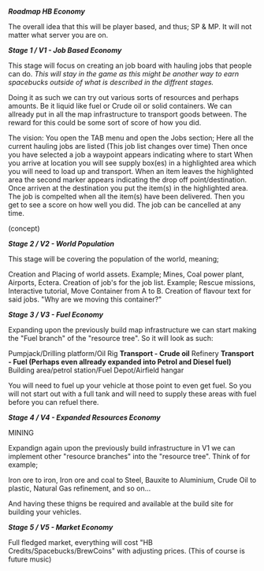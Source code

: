 ***Roadmap HB Economy***

The overall idea that this will be player based, and thus; SP & MP. It will not matter what server you are on.

***Stage 1 / V1 - Job Based Economy***

This stage will focus on creating an job board with hauling jobs that people can do. 
*This will stay in the game as this might be another way to earn spacebucks outside of what is described in the diffrent stages.*

Doing it as such we can try out various sorts of resources and perhaps amounts. Be it liquid like fuel or Crude oil or solid containers.
We can allready put in all the map infrastructure to transport goods between. The reward for this could be some sort of score of how you did.

The vision:
You open the TAB menu and open the Jobs section; Here all the current hauling jobs are listed (This job list changes over time)
Then once you have selected a job a waypoint appears indicating where to start
When you arrive at location you will see supply box(es) in a highlighted area which you will need to load up and transport.
When an item leaves the highlighted area the second marker appears indicating the drop off point/destination.
Once arriven at the destination you put the item(s) in the highlighted area.
The job is compelted when all the item(s) have been delivered. Then you get to see a score on how well you did.
The job can be cancelled at any time.




(concept)

***Stage 2 / V2 - World Population***

This stage will be covering the population of the world, meaning;

Creation and Placing of world assets. Example; Mines, Coal power plant, Airports, Ectera.
Creation of job's for the job list. Example; Rescue missions, Interactive tutorial, Move Container from A to B.
Creation of flavour text for said jobs. "Why are we moving this container?"




***Stage 3 / V3 - Fuel Economy***

Expanding upon the previously build map infrastructure we can start making the "Fuel branch" of the "resource tree".
So it will look as such:

Pumpjack/Drilling platform/Oil Rig
**Transport - Crude oil**
Refinery
**Transport - Fuel (Perhaps even allready expanded into Petrol and Diesel fuel)**
Building area/petrol station/Fuel Depot/Airfield hangar

You will need to fuel up your vehicle at those point to even get fuel. 
So you will not start out with a full tank and will need to supply these areas with fuel before you can refuel there.



***Stage 4 / V4 - Expanded Resources Economy***

MINING

Expandign again upon the previously build infrastructure in V1 we can implement other "resource branches" into the "resource tree".
Think of for example;

Iron ore to iron,
Iron ore and coal to Steel,
Bauxite to Aluminium,
Crude Oil to plastic,
Natural Gas refinement,
and so on...

And having these thigns be required and available at the build site for building your vehicles.

***Stage 5 / V5 - Market Economy***

Full fledged market, everything will cost "HB Credits/Spacebucks/BrewCoins" with adjusting prices. (This of course is future music)
